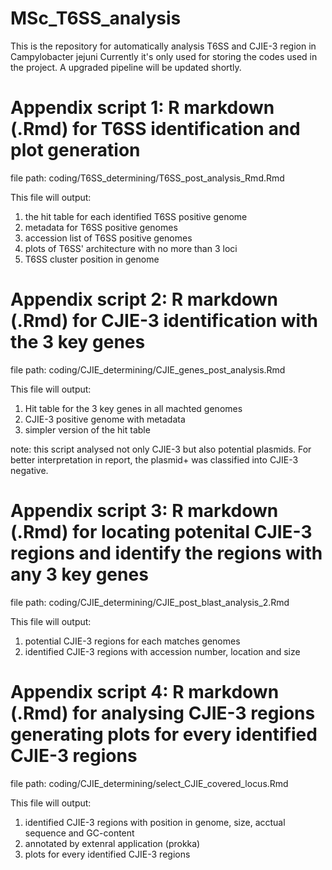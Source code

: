# MSc_T6SS_analysis
This is the repository for automatically analysis T6SS and CJIE-3 region in Campylobacter jejuni
Currently it's only used for storing the codes used in the project. A upgraded pipeline will be updated shortly.

# Appendix script 1: R markdown (.Rmd) for T6SS identification and plot generation
file path: coding/T6SS_determining/T6SS_post_analysis_Rmd.Rmd 

This file will output:
  1. the hit table for each identified T6SS positive genome 
  2. metadata for T6SS positive genomes 
  3. accession list of T6SS positive genomes 
  4. plots of T6SS' architecture with no more than 3 loci
  5. T6SS cluster position in genome
  
# Appendix script 2: R markdown (.Rmd) for CJIE-3 identification with the 3 key genes
file path: coding/CJIE_determining/CJIE_genes_post_analysis.Rmd

This file will output:
  1. Hit table for the 3 key genes in all machted genomes
  2. CJIE-3 positive genome with metadata
  3. simpler version of the hit table

note: this script analysed not only CJIE-3 but also potential plasmids. For better interpretation in report, the plasmid+ was classified into CJIE-3 negative.

# Appendix script 3: R markdown (.Rmd) for locating potenital CJIE-3 regions and identify the regions with any 3 key genes 
file path: coding/CJIE_determining/CJIE_post_blast_analysis_2.Rmd

This file will output:
  1. potential CJIE-3 regions for each matches genomes
  2. identified CJIE-3 regions with accession number, location and size

# Appendix script 4: R markdown (.Rmd) for analysing CJIE-3 regions generating plots for every identified CJIE-3 regions 
file path: coding/CJIE_determining/select_CJIE_covered_locus.Rmd

This file will output:
  1. identified CJIE-3 regions with position in genome, size, acctual sequence and GC-content
  2. annotated by extenral application (prokka)
  3. plots for every identified CJIE-3 regions
